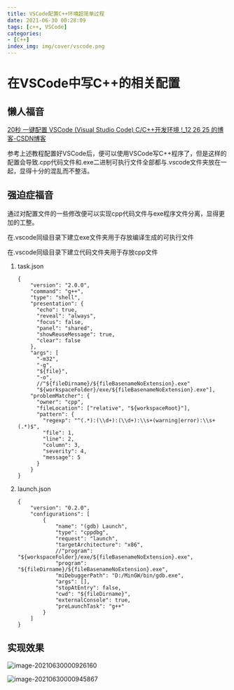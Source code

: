 ```yaml
---
title: VSCode配置C++环境超简单过程
date: 2021-06-30 00:28:09
tags: [c++, VSCode]
categories:
- [C++]
index_img: img/cover/vscode.png
---
```


# 在VSCode中写C++的相关配置

## 懒人福音

[20秒 一键配置 VSCode (Visual Studio Code) C/C++开发环境 !_12 26 25 的博客-CSDN博客](https://blog.csdn.net/qq_41523096/article/details/104628484)

参考上述教程配置好VSCode后，便可以使用VSCode写C++程序了，但是这样的配置会导致.cpp代码文件和.exe二进制可执行文件全部都与.vscode文件夹放在一起，显得十分的混乱而不整洁。

## 强迫症福音

通过对配置文件的一些修改便可以实现cpp代码文件与exe程序文件分离，显得更加的工整。

在.vscode同级目录下建立exe文件夹用于存放编译生成的可执行文件

在.vscode同级目录下建立代码文件夹用于存放cpp文件

1. task.json

   ```
   {
       "version": "2.0.0",
       "command": "g++",
       "type": "shell",
       "presentation": {
         "echo": true,
         "reveal": "always",
         "focus": false,
         "panel": "shared",
         "showReuseMessage": true,
         "clear": false
       },
       "args": [
         "-m32",
         "-g",
         "${file}",
         "-o",
         //"${fileDirname}/${fileBasenameNoExtension}.exe"
         "${workspaceFolder}/exe/${fileBasenameNoExtension}.exe"],
       "problemMatcher": {
         "owner": "cpp",
         "fileLocation": ["relative", "${workspaceRoot}"],
         "pattern": {
           "regexp": "^(.*):(\\d+):(\\d+):\\s+(warning|error):\\s+(.*)$",
           "file": 1,
           "line": 2,
           "column": 3,
           "severity": 4,
           "message": 5
         }
       }
   }
   ```

   

2. launch.json

   ```
   {
       "version": "0.2.0",
       "configurations": [
           {
               "name": "(gdb) Launch",
               "type": "cppdbg",
               "request": "launch",
               "targetArchitecture": "x86",
               //"program": "${workspaceFolder}/exe/${fileBasenameNoExtension}.exe",
               "program": "${fileDirname}/${fileBasenameNoExtension}.exe",
               "miDebuggerPath": "D:/MinGW/bin/gdb.exe",
               "args": [],
               "stopAtEntry": false,
               "cwd": "${fileDirname}",
               "externalConsole": true,
               "preLaunchTask": "g++"
           }
       ]
   }
   ```

## 实现效果

![image-20210630000926160](image-20210630000926160-1624984786477.png)

![image-20210630000945867](image-20210630000945867.png)